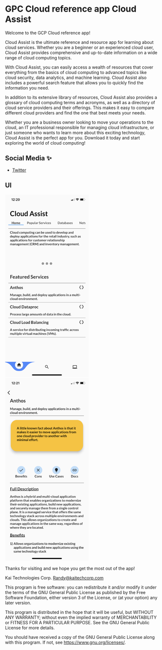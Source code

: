 # GPC Cloud reference app Cloud Assist

Welcome to the GCP Cloud reference app! 

Cloud Assist is the ultimate reference and resource app for learning about cloud services. Whether you are a beginner or an experienced cloud user, Cloud Assist provides comprehensive and up-to-date information on a wide range of cloud computing topics.

With Cloud Assist, you can easily access a wealth of resources that cover everything from the basics of cloud computing to advanced topics like cloud security, data analytics, and machine learning.
Cloud Assist also includes a powerful search feature that allows you to quickly find the information you need.

In addition to its extensive library of resources, Cloud Assist also provides a glossary of cloud computing terms and acronyms, as well as a directory of cloud service providers and their offerings. This makes it easy to compare different cloud providers and find the one that best meets your needs.

Whether you are a business owner looking to move your operations to the cloud, an IT professional responsible for managing cloud infrastructure, or just someone who wants to learn more about this exciting technology, Cloud Assist is the perfect app for you. Download it today and start exploring the world of cloud computing!

## Social Media ✨
- [Twitter](https://twitter.com/RandyNolden)

## UI
<img src="assets/images/image_2.png" width="275" height="600">
<img src="assets/images/image_1.png" width="275" height="600">


Thanks for visiting and we hope you get the most out of the app!



Kai Technologies Corp. <Randy@kaitechcorp.com>

This program is free software: you can redistribute it and/or modify it under the terms of the GNU General Public License as published by the Free Software Foundation, either version 3 of the License, or (at your option) any later version.

This program is distributed in the hope that it will be useful, but WITHOUT ANY WARRANTY; without even the implied warranty of MERCHANTABILITY or FITNESS FOR A PARTICULAR PURPOSE. See the GNU General Public License for more details.

You should have received a copy of the GNU General Public License along with this program. If not, see <https://www.gnu.org/licenses/>.
